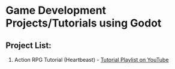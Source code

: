 # Game Development Projects/Tutorials using Godot

## Project List:
1. Action RPG Tutorial (Heartbeast) - [Tutorial Playlist on YouTube](https://youtu.be/mAbG8Oi-SvQ)

